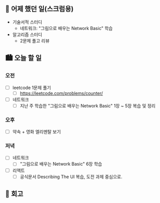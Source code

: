 ## 🌃 어제 했던 일(스크럼용)

- 기술서적 스터디
  - 네트워크: "그림으로 배우는 Network Basic" 학습
- 알고리즘 스터디
  - 2문제 풀고 리뷰

## 🏙️ 오늘 할 일

### 오전

- [ ] leetcode 1문제 풀기
  - [ ] https://leetcode.com/problems/counter/
- [ ] 네트워크
  - [ ] 지난 주 학습한 "그림으로 배우는 Network Basic" 1장 ~ 5장 복습 및 정리

### 오후

- [ ] 약속 + 영화 엘리멘탈 보기

### 저녁

- [ ] 네트워크
  - [ ] "그림으로 배우는 Network Basic" 6장 학습
- [ ] 리액트
  - [ ] 공식문서 Describing The UI 복습, 도전 과제 중심으로.

## 🌆 회고

